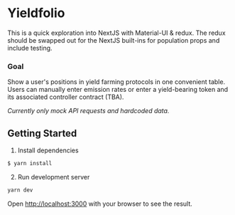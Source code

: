 # Yieldfolio
This is a quick exploration into NextJS with Material-UI & redux. The redux should be swapped out for the NextJS built-ins for population props and include testing.

### Goal
Show a user's positions in yield farming protocols in one convenient table. Users can manually enter emission rates or enter a yield-bearing token and its associated controller contract (TBA).

*Currently only mock API requests and hardcoded data.*


## Getting Started

1. Install dependencies
```bash
$ yarn install
```

2. Run development server
```bash
yarn dev
```

Open [http://localhost:3000](http://localhost:3000) with your browser to see the result.
